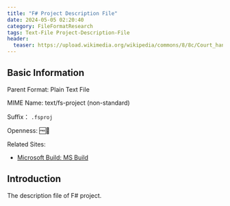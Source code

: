 ```yaml
---
title: "F# Project Description File"
date: 2024-05-05 02:20:40
category: FileFormatResearch
tags: Text-File Project-Description-File
header:
  teaser: https://upload.wikimedia.org/wikipedia/commons/8/8c/Court_hand_lowercase_F.png
---
```


## Basic Information

Parent Format: Plain Text File

MIME Name: text/fs-project (non-standard)

Suffix： `.fsproj`

Openness: 🆓📖

Related Sites:

* [Microsoft Build: MS Build](https://learn.microsoft.com/en-us/visualstudio/msbuild/msbuild?view=vs-2022)

## Introduction

The description file of F# project.
